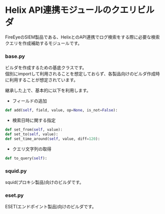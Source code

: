 # Helix API連携モジュールのクエリビルダ

FireEyeのSIEM製品である、HelixとのAPI連携でログ検索をする際に必要な検索クエリを作成補助するモジュールです。  

### base.py

ビルダを作成するための基底クラスです。  
個別にimportして利用されることを想定しておらず、各製品向けのビルダ作成時に利用することが想定されています。  

継承した上で、基本的に以下を利用します。  

* フィールドの追加
```python
def add(self, field, value, op=None, is_not=False):
```

* 検索日時に関する指定
```python
def set_from(self, value):
def set_to(self, value):
def set_time_around(self, value, diff=120):
```

* クエリ文字列の取得
```python
def to_query(self):
```

### squid.py

squid(プロキシ製品)向けのビルダです。

### eset.py

ESET(エンドポイント製品)向けのビルダです。
